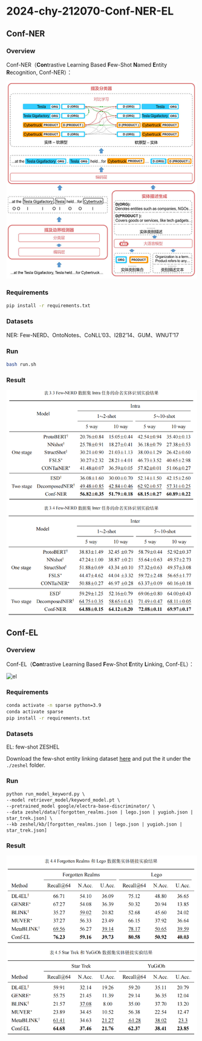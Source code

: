 # 2024-chy-212070-Conf-NER-EL

## Conf-NER

### Overview

Conf-NER（**Con**trastive Learning Based **F**ew-Shot **N**amed **E**ntity **R**ecognition, Conf-NER）：

![ner](3ner_train2_1.jpg)

### Requirements

```bash
pip install -r requirements.txt
```

### Datasets

NER: Few-NERD、OntoNotes、CoNLL’03、I2B2’14、GUM、WNUT’17

### Run

```bash
bash run.sh
```

### Result

![1714053098235](ner_result.png)

## Conf-EL

### Overview

Conf-EL（**Con**trastive Learning Based **F**ew-Shot **E**ntity **L**inking, Conf-EL）：

![el](D:/2%E4%B8%9C%E5%8D%97%E9%99%88%E6%B5%B7%E7%87%95/WDS/3%E6%AF%95%E4%B8%9A%E8%AE%BA%E6%96%87/2024-chy-212070-Conf/4el_2step_1.jpg)

### Requirements

```bash
conda activate -n sparse python=3.9
conda activate sparse
pip install -r requirements.txt
```

### Datasets

EL: few-shot ZESHEL

Download the few-shot entity linking dataset [here](https://drive.google.com/drive/folders/1qL-_dN5Vyfkqp-arZm7hE8FB-IkdjpE8 ) and put the it under the `./zeshel` folder.

### Run

```
python run_model_keyword.py \
--model retriever_model/keyword_model.pt \
--pretrained_model google/electra-base-discriminator/ \
--data zeshel/data/[forgotten_realms.json | lego.json | yugioh.json | star_trek.json] \
--kb zeshel/kb/[forgotten_realms.json | lego.json | yugioh.json | star_trek.json]
```

### Result

![1714053055613](el_result.png)